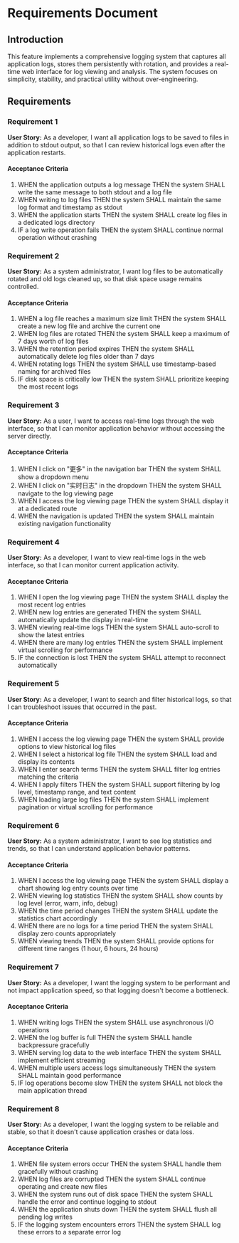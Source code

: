 # Requirements Document

## Introduction

This feature implements a comprehensive logging system that captures all application logs, stores them persistently with rotation, and provides a real-time web interface for log viewing and analysis. The system focuses on simplicity, stability, and practical utility without over-engineering.

## Requirements

### Requirement 1

**User Story:** As a developer, I want all application logs to be saved to files in addition to stdout output, so that I can review historical logs even after the application restarts.

#### Acceptance Criteria

1. WHEN the application outputs a log message THEN the system SHALL write the same message to both stdout and a log file
2. WHEN writing to log files THEN the system SHALL maintain the same log format and timestamp as stdout
3. WHEN the application starts THEN the system SHALL create log files in a dedicated logs directory
4. IF a log write operation fails THEN the system SHALL continue normal operation without crashing

### Requirement 2

**User Story:** As a system administrator, I want log files to be automatically rotated and old logs cleaned up, so that disk space usage remains controlled.

#### Acceptance Criteria

1. WHEN a log file reaches a maximum size limit THEN the system SHALL create a new log file and archive the current one
2. WHEN log files are rotated THEN the system SHALL keep a maximum of 7 days worth of log files
3. WHEN the retention period expires THEN the system SHALL automatically delete log files older than 7 days
4. WHEN rotating logs THEN the system SHALL use timestamp-based naming for archived files
5. IF disk space is critically low THEN the system SHALL prioritize keeping the most recent logs

### Requirement 3

**User Story:** As a user, I want to access real-time logs through the web interface, so that I can monitor application behavior without accessing the server directly.

#### Acceptance Criteria

1. WHEN I click on "更多" in the navigation bar THEN the system SHALL show a dropdown menu
2. WHEN I click on "实时日志" in the dropdown THEN the system SHALL navigate to the log viewing page
3. WHEN I access the log viewing page THEN the system SHALL display it at a dedicated route
4. WHEN the navigation is updated THEN the system SHALL maintain existing navigation functionality

### Requirement 4

**User Story:** As a developer, I want to view real-time logs in the web interface, so that I can monitor current application activity.

#### Acceptance Criteria

1. WHEN I open the log viewing page THEN the system SHALL display the most recent log entries
2. WHEN new log entries are generated THEN the system SHALL automatically update the display in real-time
3. WHEN viewing real-time logs THEN the system SHALL auto-scroll to show the latest entries
4. WHEN there are many log entries THEN the system SHALL implement virtual scrolling for performance
5. IF the connection is lost THEN the system SHALL attempt to reconnect automatically

### Requirement 5

**User Story:** As a developer, I want to search and filter historical logs, so that I can troubleshoot issues that occurred in the past.

#### Acceptance Criteria

1. WHEN I access the log viewing page THEN the system SHALL provide options to view historical log files
2. WHEN I select a historical log file THEN the system SHALL load and display its contents
3. WHEN I enter search terms THEN the system SHALL filter log entries matching the criteria
4. WHEN I apply filters THEN the system SHALL support filtering by log level, timestamp range, and text content
5. WHEN loading large log files THEN the system SHALL implement pagination or virtual scrolling for performance

### Requirement 6

**User Story:** As a system administrator, I want to see log statistics and trends, so that I can understand application behavior patterns.

#### Acceptance Criteria

1. WHEN I access the log viewing page THEN the system SHALL display a chart showing log entry counts over time
2. WHEN viewing log statistics THEN the system SHALL show counts by log level (error, warn, info, debug)
3. WHEN the time period changes THEN the system SHALL update the statistics chart accordingly
4. WHEN there are no logs for a time period THEN the system SHALL display zero counts appropriately
5. WHEN viewing trends THEN the system SHALL provide options for different time ranges (1 hour, 6 hours, 24 hours)

### Requirement 7

**User Story:** As a developer, I want the logging system to be performant and not impact application speed, so that logging doesn't become a bottleneck.

#### Acceptance Criteria

1. WHEN writing logs THEN the system SHALL use asynchronous I/O operations
2. WHEN the log buffer is full THEN the system SHALL handle backpressure gracefully
3. WHEN serving log data to the web interface THEN the system SHALL implement efficient streaming
4. WHEN multiple users access logs simultaneously THEN the system SHALL maintain good performance
5. IF log operations become slow THEN the system SHALL not block the main application thread

### Requirement 8

**User Story:** As a developer, I want the logging system to be reliable and stable, so that it doesn't cause application crashes or data loss.

#### Acceptance Criteria

1. WHEN file system errors occur THEN the system SHALL handle them gracefully without crashing
2. WHEN log files are corrupted THEN the system SHALL continue operating and create new files
3. WHEN the system runs out of disk space THEN the system SHALL handle the error and continue logging to stdout
4. WHEN the application shuts down THEN the system SHALL flush all pending log writes
5. IF the logging system encounters errors THEN the system SHALL log these errors to a separate error log